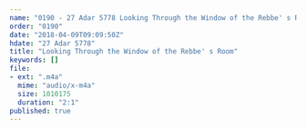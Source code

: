 ```yaml
---
name: "0190 - 27 Adar 5778 Looking Through the Window of the Rebbe' s Room"
order: "0190"
date: "2018-04-09T09:09:50Z"
hdate: "27 Adar 5778"
title: "Looking Through the Window of the Rebbe' s Room"
keywords: []
file:
- ext: ".m4a"
  mime: "audio/x-m4a"
  size: 1010175
  duration: "2:1"
published: true
---
```


